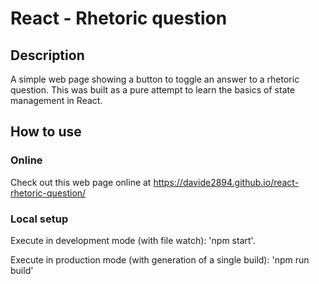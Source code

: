 # React - Rhetoric question

## Description
A simple web page showing a button to toggle an answer to a rhetoric question. This was built as a pure attempt to learn the basics of state management in React.

## How to use
### Online
Check out this web page online at https://davide2894.github.io/react-rhetoric-question/
### Local setup
Execute in development mode (with file watch): 'npm start'.

Execute in production mode (with generation of a single build): 'npm run build'